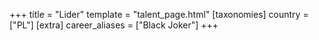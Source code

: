 +++
title = "Lider"
template = "talent_page.html"
[taxonomies]
country = ["PL"]
[extra]
career_aliases = ["Black Joker"]
+++
